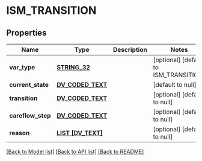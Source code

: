 # ISM_TRANSITION

## Properties
Name | Type | Description | Notes
------------ | ------------- | ------------- | -------------
**var_type** | [**STRING_32**](STRING_32.md) |  | [optional] [default to ISM_TRANSITION]
**current_state** | [**DV_CODED_TEXT**](DvCodedText.md) |  | [default to null]
**transition** | [**DV_CODED_TEXT**](DvCodedText.md) |  | [optional] [default to null]
**careflow_step** | [**DV_CODED_TEXT**](DvCodedText.md) |  | [optional] [default to null]
**reason** | [**LIST [DV_TEXT]**](DvText.md) |  | [optional] [default to null]

[[Back to Model list]](../README.md#documentation-for-models) [[Back to API list]](../README.md#documentation-for-api-endpoints) [[Back to README]](../README.md)


